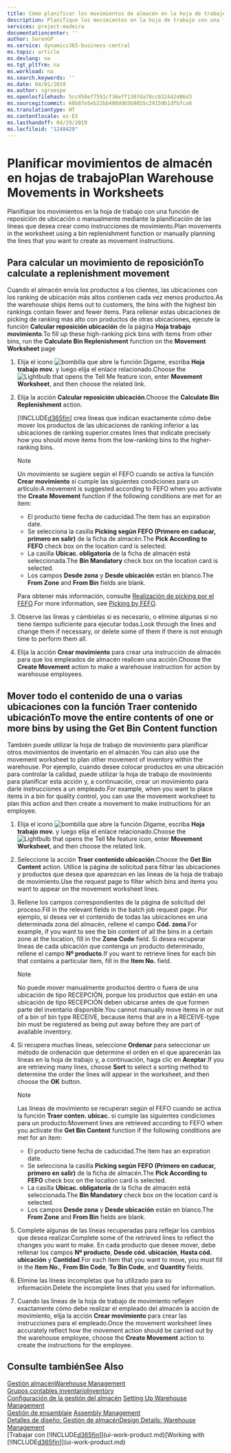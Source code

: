 ```yaml
---
title: Cómo planificar los movimientos de almacén en la hoja de trabajo | Documentos de Microsoft
description: Planifique los movimientos en la hoja de trabajo con una función de reposición de ubicación o manualmente mediante la planificación de las líneas que desea crear como instrucciones de movimiento.
services: project-madeira
documentationcenter: ''
author: SorenGP
ms.service: dynamics365-business-central
ms.topic: article
ms.devlang: na
ms.tgt_pltfrm: na
ms.workload: na
ms.search.keywords: ''
ms.date: 04/01/2019
ms.author: sgroespe
ms.openlocfilehash: 5cc450ef7591cf36eff1307da70cc032442486d3
ms.sourcegitcommit: 60b87e5eb32bb408dd65b9855c29159b1dfbfca8
ms.translationtype: HT
ms.contentlocale: es-ES
ms.lasthandoff: 04/29/2019
ms.locfileid: "1248429"
---
```

# <a name="plan-warehouse-movements-in-worksheets"></a><span data-ttu-id="182a6-103">Planificar movimientos de almacén en hojas de trabajo</span><span class="sxs-lookup"><span data-stu-id="182a6-103">Plan Warehouse Movements in Worksheets</span></span>
<span data-ttu-id="182a6-104">Planifique los movimientos en la hoja de trabajo con una función de reposición de ubicación o manualmente mediante la planificación de las líneas que desea crear como instrucciones de movimiento.</span><span class="sxs-lookup"><span data-stu-id="182a6-104">Plan movements in the worksheet using a bin replenishment function or manually planning the lines that you want to create as movement instructions.</span></span>  

## <a name="to-calculate-a-replenishment-movement"></a><span data-ttu-id="182a6-105">Para calcular un movimiento de reposición</span><span class="sxs-lookup"><span data-stu-id="182a6-105">To calculate a replenishment movement</span></span>  
<span data-ttu-id="182a6-106">Cuando el almacén envía los productos a los clientes, las ubicaciones con los ranking de ubicación más altos contienen cada vez menos productos.</span><span class="sxs-lookup"><span data-stu-id="182a6-106">As the warehouse ships items out to customers, the bins with the highest bin rankings contain fewer and fewer items.</span></span> <span data-ttu-id="182a6-107">Para rellenar estas ubicaciones de picking de ranking más alto con productos de otras ubicaciones, ejecute la función **Calcular reposición ubicación** de la página **Hoja trabajo movimiento**.</span><span class="sxs-lookup"><span data-stu-id="182a6-107">To fill up these high-ranking pick bins with items from other bins, run the **Calculate Bin Replenishment** function on the **Movement Worksheet** page</span></span>

1.  <span data-ttu-id="182a6-108">Elija el icono ![bombilla que abre la función Dígame](media/ui-search/search_small.png "Dígame que desea hacer"), escriba **Hoja trabajo mov.** y luego elija el enlace relacionado.</span><span class="sxs-lookup"><span data-stu-id="182a6-108">Choose the ![Lightbulb that opens the Tell Me feature](media/ui-search/search_small.png "Tell me what you want to do") icon, enter **Movement Worksheet**, and then choose the related link.</span></span>  
2.  <span data-ttu-id="182a6-109">Elija la acción **Calcular reposición ubicación**.</span><span class="sxs-lookup"><span data-stu-id="182a6-109">Choose the **Calculate Bin Replenishment** action.</span></span>  

    [!INCLUDE[d365fin](includes/d365fin_md.md)] <span data-ttu-id="182a6-110">crea líneas que indican exactamente cómo debe mover los productos de las ubicaciones de ranking inferior a las ubicaciones de ranking superior.</span><span class="sxs-lookup"><span data-stu-id="182a6-110">creates lines that indicate precisely how you should move items from the low-ranking bins to the higher-ranking bins.</span></span>  

    > [!NOTE]  
    >  <span data-ttu-id="182a6-111">Un movimiento se sugiere según el FEFO cuando se activa la función **Crear movimiento** si cumple las siguientes condiciones para un artículo:</span><span class="sxs-lookup"><span data-stu-id="182a6-111">A movement is suggested according to FEFO when you activate the **Create Movement** function if the following conditions are met for an item:</span></span>  
    >   
    >  -   <span data-ttu-id="182a6-112">El producto tiene fecha de caducidad.</span><span class="sxs-lookup"><span data-stu-id="182a6-112">The item has an expiration date.</span></span>  
    > -   <span data-ttu-id="182a6-113">Se selecciona la casilla **Picking según FEFO (Primero en caducar, primero en salir)** de la ficha de almacén.</span><span class="sxs-lookup"><span data-stu-id="182a6-113">The **Pick According to FEFO** check box on the location card is selected.</span></span>  
    > -   <span data-ttu-id="182a6-114">La casilla **Ubicac. obligatoria** de la ficha de almacén está seleccionada.</span><span class="sxs-lookup"><span data-stu-id="182a6-114">The **Bin Mandatory** check box on the location card is selected.</span></span>  
    > -   <span data-ttu-id="182a6-115">Los campos **Desde zona** y **Desde ubicación** están en blanco.</span><span class="sxs-lookup"><span data-stu-id="182a6-115">The **From Zone** and **From Bin** fields are blank.</span></span>  

    <span data-ttu-id="182a6-116">Para obtener más información, consulte [Realización de picking por el FEFO](warehouse-picking-by-fefo.md).</span><span class="sxs-lookup"><span data-stu-id="182a6-116">For more information, see [Picking by FEFO](warehouse-picking-by-fefo.md).</span></span>  

3.  <span data-ttu-id="182a6-117">Observe las líneas y cámbielas si es necesario, o elimine algunas si no tiene tiempo suficiente para ejecutar todas.</span><span class="sxs-lookup"><span data-stu-id="182a6-117">Look through the lines and change them if necessary, or delete some of them if there is not enough time to perform them all.</span></span>  
4.  <span data-ttu-id="182a6-118">Elija la acción **Crear movimiento** para crear una instrucción de almacén para que los empleados de almacén realicen una acción.</span><span class="sxs-lookup"><span data-stu-id="182a6-118">Choose the **Create Movement** action to make a warehouse instruction for action by warehouse employees.</span></span>  

## <a name="to-move-the-entire-contents-of-one-or-more-bins-by-using-the-get-bin-content-function"></a><span data-ttu-id="182a6-119">Mover todo el contenido de una o varias ubicaciones con la función Traer contenido ubicación</span><span class="sxs-lookup"><span data-stu-id="182a6-119">To move the entire contents of one or more bins by using the Get Bin Content function</span></span>  
<span data-ttu-id="182a6-120">También puede utilizar la hoja de trabajo de movimiento para planificar otros movimientos de inventario en el almacén.</span><span class="sxs-lookup"><span data-stu-id="182a6-120">You can also use the movement worksheet to plan other movement of inventory within the warehouse.</span></span> <span data-ttu-id="182a6-121">Por ejemplo, cuando desee colocar productos en una ubicación para controlar la calidad, puede utilizar la hoja de trabajo de movimiento para planificar esta acción y, a continuación, crear un movimiento para darle instrucciones a un empleado.</span><span class="sxs-lookup"><span data-stu-id="182a6-121">For example, when you want to place items in a bin for quality control, you can use the movement worksheet to plan this action and then create a movement to make instructions for an employee.</span></span>  

1.  <span data-ttu-id="182a6-122">Elija el icono ![bombilla que abre la función Dígame](media/ui-search/search_small.png "Dígame que desea hacer"), escriba **Hoja trabajo mov.** y luego elija el enlace relacionado.</span><span class="sxs-lookup"><span data-stu-id="182a6-122">Choose the ![Lightbulb that opens the Tell Me feature](media/ui-search/search_small.png "Tell me what you want to do") icon, enter **Movement Worksheet**, and then choose the related link.</span></span>  
2.  <span data-ttu-id="182a6-123">Seleccione la acción **Traer contenido ubicación**.</span><span class="sxs-lookup"><span data-stu-id="182a6-123">Choose the **Get Bin Content** action.</span></span> <span data-ttu-id="182a6-124">Utilice la página de solicitud para filtrar las ubicaciones y productos que desea que aparezcan en las líneas de la hoja de trabajo de movimiento.</span><span class="sxs-lookup"><span data-stu-id="182a6-124">Use the request page to filter which bins and items you want to appear on the movement worksheet lines.</span></span>  
3.  <span data-ttu-id="182a6-125">Rellene los campos correspondientes de la página de solicitud del proceso.</span><span class="sxs-lookup"><span data-stu-id="182a6-125">Fill in the relevant fields in the batch job request page.</span></span> <span data-ttu-id="182a6-126">Por ejemplo, si desea ver el contenido de todas las ubicaciones en una determinada zona del almacén, rellene el campo **Cód. zona**.</span><span class="sxs-lookup"><span data-stu-id="182a6-126">For example, if you want to see the bin content of all the bins in a certain zone at the location, fill in the **Zone Code** field.</span></span> <span data-ttu-id="182a6-127">Si desea recuperar líneas de cada ubicación que contenga un producto determinado, rellene el campo **Nº producto**.</span><span class="sxs-lookup"><span data-stu-id="182a6-127">If you want to retrieve lines for each bin that contains a particular item, fill in the **Item No.** field.</span></span>  

    > [!NOTE]  
    >  <span data-ttu-id="182a6-128">No puede mover manualmente productos dentro o fuera de una ubicación de tipo RECEPCIÓN, porque los productos que están en una ubicación de tipo RECEPCIÓN deben ubicarse antes de que formen parte del inventario disponible.</span><span class="sxs-lookup"><span data-stu-id="182a6-128">You cannot manually move items in or out of a bin of bin type RECEIVE, because items that are in a RECEIVE-type bin must be registered as being put away before they are part of available inventory.</span></span>  

4.  <span data-ttu-id="182a6-129">Si recupera muchas líneas, seleccione **Ordenar** para seleccionar un método de ordenación que determine el orden en el que aparecerán las líneas en la hoja de trabajo y, a continuación, haga clic en **Aceptar**.</span><span class="sxs-lookup"><span data-stu-id="182a6-129">If you are retrieving many lines, choose **Sort** to select a sorting method to determine the order the lines will appear in the worksheet, and then choose the **OK** button.</span></span>  

    > [!NOTE]  
    >  <span data-ttu-id="182a6-130">Las líneas de movimiento se recuperan según el FEFO cuando se activa la función **Traer conten. ubicac.** si cumple las siguientes condiciones para un producto:</span><span class="sxs-lookup"><span data-stu-id="182a6-130">Movement lines are retrieved according to FEFO when you activate the **Get Bin Content** function if the following conditions are met for an item:</span></span>  
    >   
    >  -   <span data-ttu-id="182a6-131">El producto tiene fecha de caducidad.</span><span class="sxs-lookup"><span data-stu-id="182a6-131">The item has an expiration date.</span></span>  
    > -   <span data-ttu-id="182a6-132">Se selecciona la casilla **Picking según FEFO (Primero en caducar, primero en salir)** de la ficha de almacén.</span><span class="sxs-lookup"><span data-stu-id="182a6-132">The **Pick According to FEFO** check box on the location card is selected.</span></span>  
    > -   <span data-ttu-id="182a6-133">La casilla **Ubicac. obligatoria** de la ficha de almacén está seleccionada.</span><span class="sxs-lookup"><span data-stu-id="182a6-133">The **Bin Mandatory** check box on the location card is selected.</span></span>  
    > -   <span data-ttu-id="182a6-134">Los campos **Desde zona** y **Desde ubicación** están en blanco.</span><span class="sxs-lookup"><span data-stu-id="182a6-134">The **From Zone** and **From Bin** fields are blank.</span></span>  

5.  <span data-ttu-id="182a6-135">Complete algunas de las líneas recuperadas para reflejar los cambios que desea realizar.</span><span class="sxs-lookup"><span data-stu-id="182a6-135">Complete some of the retrieved lines to reflect the changes you want to make.</span></span> <span data-ttu-id="182a6-136">En cada producto que desee mover, debe rellenar los campos **Nº producto**, **Desde cód. ubicación**, **Hasta cód. ubicación** y **Cantidad**.</span><span class="sxs-lookup"><span data-stu-id="182a6-136">For each item that you want to move, you must fill in the **Item No.**, **From Bin Code**, **To Bin Code**, and **Quantity** fields.</span></span>  
6.  <span data-ttu-id="182a6-137">Elimine las líneas incompletas que ha utilizado para su información.</span><span class="sxs-lookup"><span data-stu-id="182a6-137">Delete the incomplete lines that you used for information.</span></span>  
7.  <span data-ttu-id="182a6-138">Cuando las líneas de la hoja de trabajo de movimiento reflejen exactamente cómo debe realizar el empleado del almacén la acción de movimiento, elija la acción **Crear movimiento** para crear las instrucciones para el empleado.</span><span class="sxs-lookup"><span data-stu-id="182a6-138">Once the movement worksheet lines accurately reflect how the movement action should be carried out by the warehouse employee, choose the **Create Movement** action to create the instructions for the employee.</span></span>  

## <a name="see-also"></a><span data-ttu-id="182a6-139">Consulte también</span><span class="sxs-lookup"><span data-stu-id="182a6-139">See Also</span></span>  
[<span data-ttu-id="182a6-140">Gestión almacén</span><span class="sxs-lookup"><span data-stu-id="182a6-140">Warehouse Management</span></span>](warehouse-manage-warehouse.md)  
[<span data-ttu-id="182a6-141">Grupos contables inventario</span><span class="sxs-lookup"><span data-stu-id="182a6-141">Inventory</span></span>](inventory-manage-inventory.md)  
<span data-ttu-id="182a6-142">[Configuración de la gestión del almacén](warehouse-setup-warehouse.md)   </span><span class="sxs-lookup"><span data-stu-id="182a6-142">[Setting Up Warehouse Management](warehouse-setup-warehouse.md)   </span></span>  
<span data-ttu-id="182a6-143">[Gestión de ensamblaje](assembly-assemble-items.md)  </span><span class="sxs-lookup"><span data-stu-id="182a6-143">[Assembly Management](assembly-assemble-items.md)  </span></span>  
[<span data-ttu-id="182a6-144">Detalles de diseño: Gestión de almacén</span><span class="sxs-lookup"><span data-stu-id="182a6-144">Design Details: Warehouse Management</span></span>](design-details-warehouse-management.md)  
<span data-ttu-id="182a6-145">[Trabajar con [!INCLUDE[d365fin](includes/d365fin_md.md)]](ui-work-product.md)</span><span class="sxs-lookup"><span data-stu-id="182a6-145">[Working with [!INCLUDE[d365fin](includes/d365fin_md.md)]](ui-work-product.md)</span></span>
